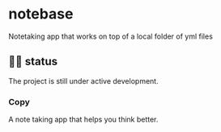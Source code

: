 # notebase
Notetaking app that works on top of a local folder of yml files

## 👨‍💻 status
The project is still under active development.

### Copy
A note taking app that helps you think better.